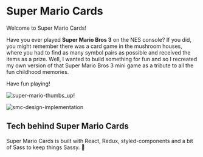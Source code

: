 # Super Mario Cards

Welcome to Super Mario Cards!

Have you ever played **Super Mario Bros 3** on the NES console? If you did, you might remember there was a card game in the mushroom houses, where you had to find as many symbol pairs as possible and received the items as a prize.
Well, I wanted to build something for fun and so I recreated my own version of that Super Mario Bros 3 mini game as a tribute to all the fun childhood memories.

Have fun playing! 

![super-mario-thumbs_up!](https://user-images.githubusercontent.com/3408929/64081068-47cdb800-ccfc-11e9-9e04-b4e1872df680.png)

![smc-design-implementation](https://user-images.githubusercontent.com/3408929/64081090-967b5200-ccfc-11e9-9066-734dfea21b2f.png)



## Tech behind Super Mario Cards
Super Mario Cards is built with React, Redux, styled-components and a bit of Sass to keep things Sassy. 🎀
